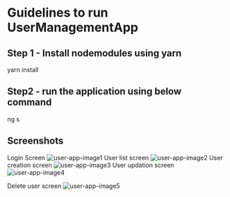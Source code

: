 # Guidelines to run UserManagementApp

## Step 1 - Install nodemodules using yarn

yarn install

## Step2 - run the application using below command

ng s

## Screenshots
Login Screen
![user-app-image1](https://github.com/user-attachments/assets/6186912e-cf4e-4e1f-97c4-788688c7a9df)
User list screen
![user-app-image2](https://github.com/user-attachments/assets/75ab300d-19c0-4dc3-8cc4-873c42110ef5)
User creation screen
![user-app-image3](https://github.com/user-attachments/assets/31b85e9e-50bf-4716-80d8-a244884e6881)
User updation screen
![user-app-image4](https://github.com/user-attachments/assets/3c15ceaa-abf0-425e-afd1-43e15fb8a25c)

Delete user screen
![user-app-image5](https://github.com/user-attachments/assets/d9995cab-d09e-45c4-937c-490d64c52939)

